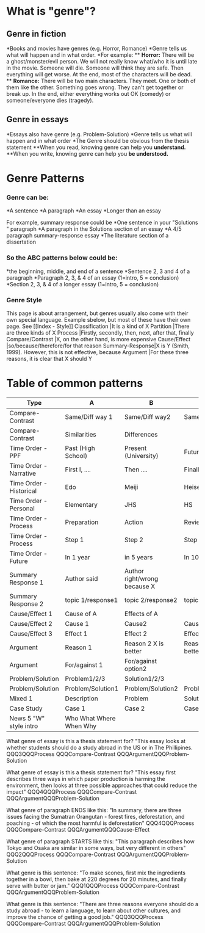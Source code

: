 # What is "genre"?

## Genre in fiction
*Books and movies have genres (e.g. Horror, Romance)
*Genre tells us what will happen and in what order. 
*For example:
** __Horror:__ There will be a ghost/monster/evil person. We will not really know what/who it is until late in the movie. Someone will die. Someone will think they are safe. Then everything will get worse. At the end, most of the characters will be dead.
** __Romance:__ There will be two main characters. They meet. One or both of them like the other. Something goes wrong. They can't get together or break up. In the end, either everything works out OK (comedy) or someone/everyone dies (tragedy).

## Genre in essays
*Essays also have genre (e.g. Problem-Solution)
*Genre tells us what will happen and in what order
*The Genre should be obvious from the thesis statement
**When you read, knowing genre can help you __understand.__
**When you write, knowing genre can help you __be understood.__


# Genre Patterns
### Genre can be:
*A sentence
*A paragraph
*An essay
*Longer than an essay

For example, summary response could be 
*One sentence in your "Solutions " paragraph
*A paragraph in the Solutions section of an essay
*A 4/5 paragraph summary-response essay
*The literature section of a dissertation

### So the ABC patterns below could be:
*the beginning, middle, and end of a sentence
*Sentence 2, 3 and 4 of a paragraph
*Paragraph 2, 3, & 4 of an essay (1=intro, 5 = conclusion)
*Section 2, 3, & 4 of a longer essay (1=intro, 5 = conclusion)


### Genre Style
This page is about arrangement, but genres usually also come with their own special language. Example sbelow, but most of these have their own page. See [[Index - Style]]
Classification 	|It is a kind of X
Partition	 	|There are three kinds of X
Process		 	|Firstly, secondly, then, next, after that, finally
Compare/Contrast |X, on the other hand, is more expensive
Cause/Effect  	|so/because/therefore/for that reason
Summary-Response|X is Y (Smith, 1999). However, this is not effective, because
Argument		|For these three reasons, it is clear that X should Y

# Table of common patterns
Type						|A	   				|B 						|C
----------------------------|-------------------|-----------------------|----------------
Compare-Contrast			|Same/Diff way 1	|Same/Diff way2 		|Same/Diff way 3
Compare-Contrast			|Similarities 		|Differences
Time Order - PPF	  		|Past (High School) |Present (University) 	|Future(work)
Time Order - Narrative  	|First I, .... 		|Then .... 				|Finally, .
Time Order - Historical		|Edo 				|Meiji  				|Heisei
Time Order - Personal 		|Elementary 		|JHS 					|HS
Time Order - Process		|Preparation		|Action					|Review
Time Order - Process		|Step 1				|Step 2					|Step 3
Time Order - Future 		|In 1 year			|in 5 years				|In 10 years
Summary Response 1			|Author said		|Author right/wrong because X
Summary Response 2			|topic 1/response1	|topic 2/response2 		|topic 3/response3
Cause/Effect 1				|Cause of A			|Effects of A
Cause/Effect 2				|Cause 1			|Cause2					|Cause3
Cause/Effect 3				|Effect 1			|Effect 2				|Effect3
Argument					|Reason 1  			|Reason 2 X is better	|Reason 3 X is better
Argument					|For/against 1 		|For/against option2
Problem/Solution			|Problem1/2/3		|Solution1/2/3
Problem/Solution			|Problem/Solution1 	|Problem/Solution2 		|Problem/Solution3
Mixed 1						|Description		|Problem				|Solution
Case Study					|Case 1				|Case 2					|Case 3
News 5 "W" style intro		|Who What Where When Why


What genre of essay is this a thesis statement for? "This essay looks at whether students should do a study abroad in the US or in The Phillipines. QQQ3QQQProcess QQQCompare-Contrast QQQArgumentQQQProblem-Solution

What genre of essay is this a thesis statement for? "This essay first describes three ways in which paper production is harming the environment, then looks at three possible approaches that could reduce the impact" QQQ4QQQProcess QQQCompare-Contrast QQQArgumentQQQProblem-Solution

What genre of paragraph ENDS like this: "In summary, there are three issues facing the Sumatran Orangutan - forest fires, deforestation, and poaching - of which the most harmful is deforestation" QQQ4QQQProcess QQQCompare-Contrast QQQArgumentQQQCause-Effect

What genre of paragraph STARTS like this: "This paragraph describes how Tokyo and Osaka are similar in some ways, but very different in others" QQQ2QQQProcess QQQCompare-Contrast QQQArgumentQQQProblem-Solution

What genre is this sentence: "To make scones, first mix the ingredients together in a bowl, then bake at 220 degrees for 20 minutes, and finally serve with butter or jam." QQQ1QQQProcess QQQCompare-Contrast QQQArgumentQQQProblem-Solution

What genre is this sentence: "There are three reasons everyone should do a study abroad - to learn a language, to learn about other cultures, and improve the chance of getting a good job." QQQ3QQQProcess QQQCompare-Contrast QQQArgumentQQQProblem-Solution
